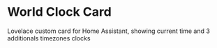 # World Clock Card
 Lovelace custom card for Home Assistant, showing current time and 3 additionals timezones clocks